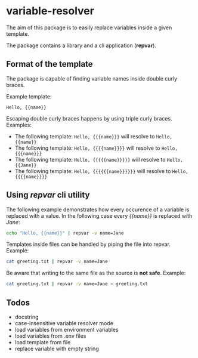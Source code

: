 # variable-resolver
The aim of this package is to easily replace variables inside a given template.

The package contains a library and a cli application (**repvar**).

## Format of the template
The package is capable of finding variable names inside double curly braces.

Example template:
```
Hello, {{name}}
```

Escaping double curly braces happens by using triple curly braces. Examples:
* The following template: `Hello, {{{name}}}` will resolve to `Hello, {{name}}`
* The following template: `Hello, {{{{name}}}}` will resolve to `Hello, {{{name}}}`
* The following template: `Hello, {{{{{name}}}}}` will resolve to `Hello, {{Jane}}`
* The following template: `Hello, {{{{{{name}}}}}}` will resolve to `Hello, {{{{name}}}}`

## Using *repvar* cli utility
The following example demonstrates how every occurence of a variable is replaced with a value. In the following case every *{{name}}* is replaced with *Jane*:
```bash
echo "Hello, {{name}}" | repvar -v name=Jane
```

Templates inside files can be handled by piping the file into repvar. Example:
```bash
cat greeting.txt | repvar -v name=Jane
```

Be aware that writing to the same file as the source is **not safe**. Example:
```bash
cat greeting.txt | repvar -v name=Jane > greeting.txt
```

## Todos
* docstring
* case-insensitive variable resolver mode
* load variables from environment variables
* load variables from .env files
* load template from file
* replace variable with empty string
